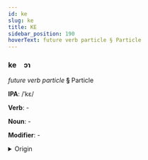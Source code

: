 ```yaml
---
id: ke
slug: ke
title: KE
sidebar_position: 190
hoverText: future verb particle § Particle
---
```


### ke&emsp;<span kind="abugida">ɔɿ</span>

*future verb particle* **§** Particle

**IPA**: /ˈkɛ/

**Verb**: -

**Noun**: -

**Modifier**: -

<details>
    <summary>Origin</summary>
    Macedonian ќе [cɛ]<br/>
    <em>Balto-Slavic Language Family</em>
</details>